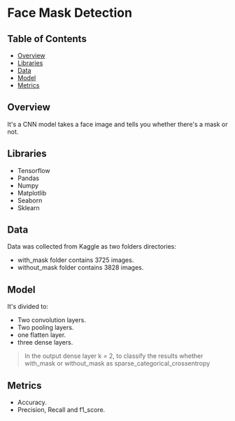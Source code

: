 # Face Mask Detection
## Table of Contents
- [Overview](#Overview)
- [Libraries](#Libraries)
- [Data](#Data)
- [Model](#Model)
- [Metrics](#Metrics)
## Overview
It's a CNN model takes a face image and tells you whether there's a mask or not.
## Libraries
* Tensorflow
* Pandas
* Numpy
* Matplotlib
* Seaborn
* Sklearn
## Data
Data was collected from Kaggle as two folders directories:
* with_mask folder contains 3725 images.
* without_mask folder contains 3828 images.
## Model
It's divided to:
* Two convolution layers.
* Two pooling layers.
* one flatten layer.
* three dense layers.
> In the output dense layer k = 2, to classify the results whether with_mask or without_mask as sparse_categorical_crossentropy
## Metrics
* Accuracy.
* Precision, Recall and f1_score.